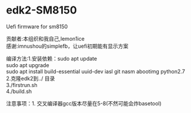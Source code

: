 # edk2-SM8150
Uefi firmware for sm8150

贡献者:本组织和我自己,lemon1ice  
感谢:imnushou的simplefb，让uefi初期能有显示方案  

编译方法:1.安装依赖：sudo apt update  
                  sudo apt upgrade  
                  sudo apt install build-essential uuid-dev iasl git nasm abootimg python2.7  
        2.克隆edk2到../ 目录  
        3./firstrun.sh  
        4./build.sh  

注意事项：1. 交叉编译器gcc版本尽量在5-8(不然可能会炸basetool)  
  

